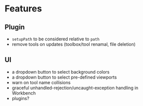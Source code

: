 # Features

## Plugin

- `setupPath` to be considered relative to `path`
- remove tools on updates (toolbox/tool renamal, file deletion)

## UI

- a dropdown button to select background colors
- a dropdown button to select pre-defined viewports
- warn on tool name collisions
- graceful unhandled-rejection/uncaught-exception handling in Workbench
- plugins?
